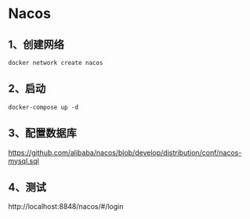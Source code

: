 # Nacos
## 1、创建网络
``` SHELL
docker network create nacos
```
## 2、启动
``` SHELL
docker-compose up -d
```

## 3、配置数据库
https://github.com/alibaba/nacos/blob/develop/distribution/conf/nacos-mysql.sql

## 4、测试
http://localhost:8848/nacos/#/login